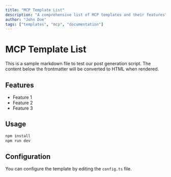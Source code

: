 ```yaml
---
title: "MCP Template List"
description: "A comprehensive list of MCP templates and their features"
author: "John Doe"
tags: ["templates", "mcp", "documentation"]
---
```


# MCP Template List

This is a sample markdown file to test our post generation script. The content below the frontmatter will be converted to HTML when rendered.

## Features

- Feature 1
- Feature 2
- Feature 3

## Usage

```bash
npm install
npm run dev
```

## Configuration

You can configure the template by editing the `config.ts` file.
